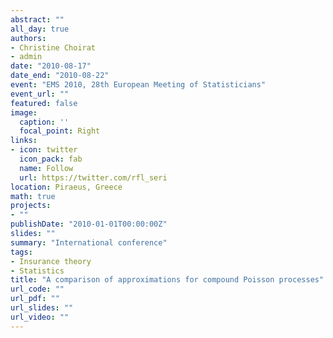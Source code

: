 ```yaml
---
abstract: ""
all_day: true
authors:
- Christine Choirat
- admin
date: "2010-08-17"
date_end: "2010-08-22"
event: "EMS 2010, 28th European Meeting of Statisticians"
event_url: ""
featured: false
image:
  caption: ''
  focal_point: Right
links:
- icon: twitter
  icon_pack: fab
  name: Follow
  url: https://twitter.com/rfl_seri
location: Piraeus, Greece
math: true
projects:
- ""
publishDate: "2010-01-01T00:00:00Z"
slides: ""
summary: "International conference"
tags:
- Insurance theory
- Statistics
title: "A comparison of approximations for compound Poisson processes"
url_code: ""
url_pdf: ""
url_slides: ""
url_video: ""
---
```

